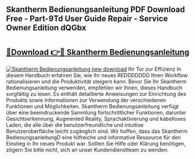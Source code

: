 ## Skantherm Bedienungsanleitung PDF Download Free - Part-9Td User Guide Repair - Service Owner Edition dQGbx

# <h2><a href="http://df1bfb7.blite.top/?on=Skantherm+Bedienungsanleitung">🔗Download 👉🔴 Skantherm Bedienungsanleitung</a></h2>

[![Skantherm Bedienungsanleitung new download](https://i.imgur.com/lujVjoI.png)](http://df1bfb7.blite.top/?on=Skantherm+Bedienungsanleitung)
Ihr Tor zur Effizienz In diesem Handbuch erfahren Sie, wie Ihr neues REDDDDDDD Ihren Workflow rationalisieren und die Produktivität steigern kann. Bevor Sie Ihr Skantherm Bedienungsanleitung verwenden, empfehlen wir Ihnen, dieses Handbuch sorgfältig zu lesen. Es enthält detaillierte Anweisungen zur Einrichtung des Produkts sowie Informationen zur Verwendung der verschiedenen Funktionen und Möglichkeiten. Skantherm Bedienungsanleitung verfügt über eine beeindruckende Sammlung fortschrittlicher Funktionen, darunter Gesichtserkennung, Augmented Reality, Sprachaktivierung und kabelloses Laden, die alle über die benutzerfreundliche und intuitive Benutzeroberfläche leicht zugänglich sind. Wir hoffen, dass das Skantherm BedienungsanleitungD eine hilfreiche und informative Ressource für den Einstieg in Ihr neues Produkt war. Sollten Sie Hilfe oder Klärung benötigen, zögern Sie bitte nicht, sich an unser Kundendienstteam zu wenden.
